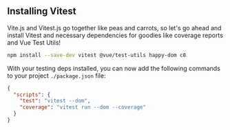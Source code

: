 ## Installing Vitest

Vite.js and Vitest.js go together like peas and carrots, so let's go ahead and install Vitest and necessary dependencies for goodies like coverage reports and Vue Test Utils!

```bash
npm install --save-dev vitest @vue/test-utils happy-dom c8
```

With your testing deps installed, you can now add the following commands to your project `./package.json` file:

```json
{
  "scripts": {
    "test": "vitest --dom",
    "coverage": "vitest run --dom --coverage"
  }
}
```
